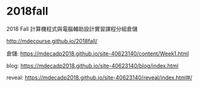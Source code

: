 # 2018fall
2018 Fall 計算機程式與電腦輔助設計實習課程分組倉儲

http://mdecourse.github.io/2018fall/

倉儲: https://mdecadp2018.github.io/site-40623140/content/Week1.html

blog: https://mdecadp2018.github.io/site-40623140/blog/index.html

reveal: https://mdecadp2018.github.io/site-40623140/reveal/index.html#/
